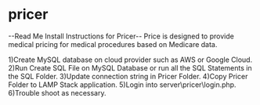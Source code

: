 # pricer
--Read Me Install Instructions for Pricer--
Price is designed to provide medical pricing for medical procedures based on
Medicare data.

1)Create MySQL database on cloud provider such as AWS or Google Cloud.
2)Run Create SQL File on MySQL Database or run all the SQL Statements in the SQL Folder.
3)Update connection string in Pricer Folder.
4)Copy Pricer Folder to LAMP Stack application.
5)Login into server\pricer\login.php.
6)Trouble shoot as necessary.
